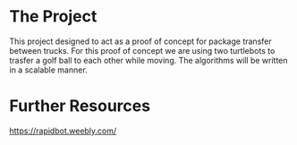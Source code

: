 # The Project
This project designed to act as a proof of concept for package transfer between trucks. For this proof of concept we are using two turtlebots to trasfer a golf ball to each other while moving. The algorithms will be written in a scalable manner.

# Further Resources

https://rapidbot.weebly.com/


